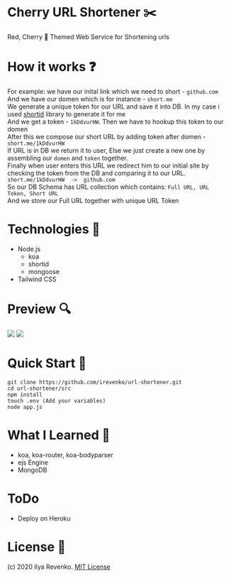 # Cherry URL Shortener ✂️
Red, Cherry 🍒 Themed Web Service for Shortening urls

# How it works ❓
For example: we have our inital link which we need to short - ```github.com``` <br>
And we have our domen which is for instance - ```short.me``` <br>
We generate a unique token for our URL and save it into DB. In my case i used [shortid](https://www.npmjs.com/package/shortid) library to generate it for me <br>
And we get a token - ```1kDdvurHW```. Then we have to hookup this token to our domen <br>
After this we compose our short URL by adding token after domen - ```short.me/1kDdvurHW``` <br>
If URL is in DB we return it to user, Else we just create a new one by assembling our ```domen``` and ```token``` together.<br>
Finally when user enters this URL we redirect him to our initial site by checking the token from the DB and comparing it to our URL.  ```short.me/1kDdvurHW  ->  github.com``` <br>
So our DB Schema has URL collection which contains: ```Full URL, URL Token, Short URL``` <br>
And we store our Full URL together with unique URL Token

# Technologies 🧾
* Node.js 
  * koa
  * shortid
  * mongoose
* Tailwind CSS

# Preview 🔍
<img src="https://i.imgur.com/iQPNQs3.png"> 
<img src="https://i.imgur.com/6g60tq8.png">

# Quick Start 🚀
```git clone https://github.com/irevenko/url-shortener.git``` <br>
```cd url-shortener/src``` <br>
```npm install``` <br>
```touch .env (Add your variables)``` <br>
```node app.js```

# What I Learned 🧠
* koa, koa-router, koa-bodyparser
* ejs Engine
* MongoDB

# ToDo
* Deploy on Heroku

# License 📑 
(c) 2020 Ilya Revenko. [MIT License](https://tldrlegal.com/license/mit-license)